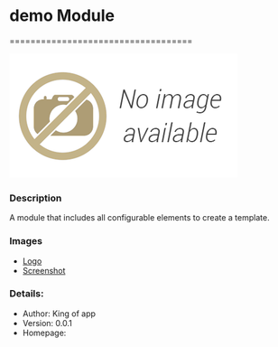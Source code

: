 # demo Module
===================================

![demo-popover](images/popover.png)

### Description

A module that includes all configurable elements to create a template.


### Images
- [Logo](images/logo.png)
- [Screenshot](images/screenshot01.png)


### Details:

- Author: King of app
- Version: 0.0.1
- Homepage: 